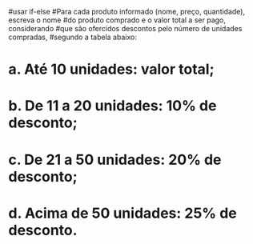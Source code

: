 #usar if-else
#Para cada produto informado (nome, preço, quantidade), escreva o nome
#do produto comprado e o valor  total a ser pago, considerando
#que são ofercidos descontos pelo número de unidades compradas,
#segundo a tabela abaixo:

# a. Até 10 unidades: valor total;
# b. De 11 a 20 unidades: 10% de desconto;
# c. De 21 a 50 unidades: 20% de desconto;
# d. Acima de 50 unidades: 25% de desconto.
